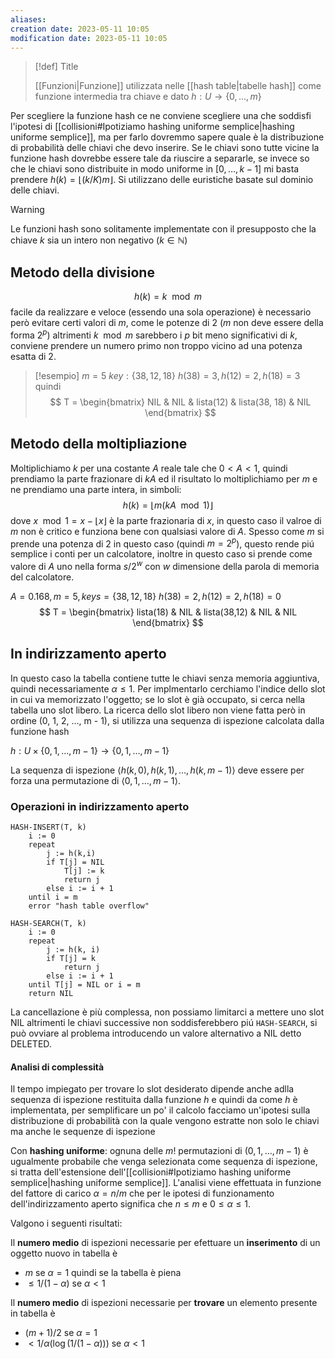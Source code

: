 ```yaml
---
aliases: 
creation date: 2023-05-11 10:05
modification date: 2023-05-11 10:05
---
```



> [!def] Title
> 
>[[Funzioni|Funzione]] utilizzata nelle [[hash table|tabelle hash]] come funzione intermedia tra chiave e dato
>$h : U \to \{ 0, \dots, m \}$

Per scegliere la funzione hash ce ne conviene scegliere una che soddisfi l'ipotesi di [[collisioni#Ipotiziamo hashing uniforme semplice|hashing uniforme semplice]], ma per farlo dovremmo sapere quale è la distribuzione di probabilità delle chiavi che devo inserire. Se le chiavi sono tutte vicine la funzione hash dovrebbe essere tale da riuscire a separarle, se invece so che le chiavi sono distribuite in modo uniforme in $[0,\dots,k-1]$ mi basta prendere $h(k) = \lfloor (k / K) m \rfloor$. Si utilizzano delle euristiche basate sul dominio delle chiavi. 

>[!warning]
>Le funzioni hash sono solitamente implementate con il presupposto che la chiave $k$ sia un intero non negativo ($k \in \mathbb{N}$)

## Metodo della divisione
$$ h(k) = k \mod m $$
facile da realizzare e veloce (essendo una sola operazione) è necessario però evitare certi valori di $m$, come le potenze di 2 ($m$ non deve essere della forma $2^p$) altrimenti $k \mod m$ sarebbero i $p$ bit meno significativi di $k$, conviene prendere un numero primo non troppo vicino ad una potenza esatta di 2.

> [!esempio]
> $m = 5$
> $key : \{ 38,12,18 \}$
> $h(38) = 3, h(12) = 2, h(18) = 3$ quindi
> $$ T = \begin{bmatrix}
> NIL & NIL & lista(12)  &  lista(38, 18) & NIL
> \end{bmatrix} $$
> 

## Metodo della moltipliazione
Moltiplichiamo $k$ per una costante $A$ reale tale che $0 < A < 1$, quindi prendiamo la parte frazionare di $kA$ ed il risultato lo moltiplichiamo per $m$ e ne prendiamo una parte intera, in simboli:
$$ h(k) = \lfloor m(kA \mod 1) \rfloor $$
dove $x \mod 1 = x - \lfloor  x \rfloor$ è la parte frazionaria di $x$, in questo caso il valroe di $m$ non è critico e funziona bene con qualsiasi valore di $A$. Spesso come $m$ si prende una potenza di $2$ in questo caso (quindi $m = 2^p$), questo rende piú semplice i conti per un calcolatore, inoltre in questo caso si prende come valore di $A$ uno nella forma $s / 2^w$ con $w$ dimensione della parola di memoria del calcolatore.

$A = 0.168, m = 5, keys = \{ 38,12,18 \}$
$h(38)=2, h(12) = 2, h(18)=0$
$$ T = \begin{bmatrix}
lista(18) & NIL & lista(38,12) & NIL  & NIL
\end{bmatrix} $$
## In indirizzamento aperto
In questo caso la tabella contiene tutte le chiavi senza memoria aggiuntiva, quindi necessariamente $\alpha \leq 1$. Per implmentarlo cerchiamo l'indice dello slot in cui va memorizzato l'oggetto; se lo slot è già occupato, si cerca nella tabella uno slot libero.
La ricerca dello slot libero non viene fatta però in ordine (0, 1, 2, ..., m - 1), si utilizza una sequenza di ispezione calcolata dalla funzione hash

$h : U \times \{ 0,1,\dots,m-1 \} \to \{ 0,1,\dots,m-1 \}$

La sequenza di ispezione $\left< h(k,0),h(k,1),\dots,h(k,m-1) \right>$ deve essere per forza una permutazione di $\left< 0,1,\dots,m-1 \right>$.


### Operazioni in indirizzamento aperto
```
HASH-INSERT(T, k)
	i := 0
	repeat
		j := h(k,i)
		if T[j] = NIL
			T[j] := k
			return j
		else i := i + 1
	until i = m
	error "hash table overflow"
```

```
HASH-SEARCH(T, k)
	i := 0
	repeat
		j := h(k, i)
		if T[j] = k
			return j
		else i := i + 1
	until T[j] = NIL or i = m
	return NIL
```

La cancellazione è più complessa, non possiamo limitarci a mettere uno slot NIL altrimenti le chiavi successive non soddisferebbero piú `HASH-SEARCH`, si può ovviare al problema introducendo un valore alternativo a NIL detto DELETED.
#### Analisi di complessità
Il tempo impiegato per trovare lo slot desiderato dipende anche adlla sequenza di ispezione restituita dalla funzione $h$ e quindi da come $h$ è implementata, per semplificare un po' il calcolo facciamo un'ipotesi sulla distribuzione di probabilità con la quale vengono estratte non solo le chiavi ma anche le sequenze di ispezione

Con **hashing uniforme**: ognuna delle $m!$ permutazioni di $(0,1,\dots,m-1)$ è ugualmente probabile che venga selezionata come sequenza di ispezione, si tratta dell'estensione dell'[[collisioni#Ipotiziamo hashing uniforme semplice|hashing uniforme semplice]].
L'analisi viene effettuata in funzione del fattore di carico $\alpha = n / m$ che per le ipotesi di funzionamento dell'indirizzamento aperto significa che $n \leq m$ e $0 \leq \alpha \leq 1$.

Valgono i seguenti risultati:

Il **numero medio** di ispezioni necessarie per efettuare un **inserimento** di un oggetto nuovo in tabella è
- $m$ se $\alpha = 1$ quindi se la tabella è piena
- $\leq 1 / (1 - \alpha)$ se $\alpha < 1$

Il **numero medio** di ispezioni necessarie per **trovare** un elemento presente in tabella è
- $(m + 1)/2$ se $\alpha = 1$
- $< 1 / \alpha(\log(1 / (1- \alpha)))$ se $\alpha < 1$